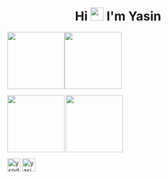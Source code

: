 
<h1 align="center">Hi <img src="https://raw.githubusercontent.com/MartinHeinz/MartinHeinz/master/wave.gif" width="30px"> I'm Yasin</h1>

<img align="center" height='130px' src="https://github-readme-stats.vercel.app/api?username=ydemek&hide_title=true&show_icons=true&line_height=21&bg_color=0,EC6C6C,FFD479,FFFC79,73FA79&theme=graywhite" /><img align="center" height='130px' src="https://github-readme-stats.vercel.app/api/top-langs/?username=ydemek&hide_title=true&layout=compact&bg_color=0,73FA79,73FDFF,D783FF&theme=graywhite" />



<a href="https://github.com/ydemek/DevConnector">
  <img align="left" height='130px' src="https://github-readme-stats.vercel.app/api/pin/?username=ydemek&repo=DevConnector&hide_title=true&show_icons=true&line_height=21&bg_color=0,EC6C6C,FFD479,FFFC79,73FA79&theme=graywhite" />
</a>

<a href="https://github.com/ydemek/hayatevesigar">
  <img align="center" height='130px' src="https://github-readme-stats.vercel.app/api/pin/?username=ydemek&repo=hayatevesigar&hide_title=true&show_icons=true&line_height=21&bg_color=0,EC6C6C,FFD479,FFFC79,73FA79&theme=graywhite" />
</a>

<p align="">
<a href="https://twitter.com/ysndmk" target="blank"><img align="center" src="https://cdn.jsdelivr.net/npm/simple-icons@3.0.1/icons/twitter.svg" alt="ysndmk" height="30" width="30" /></a>
<a href="https://linkedin.com/in/yasin-demek" target="blank"><img align="center" src="https://cdn.jsdelivr.net/npm/simple-icons@3.0.1/icons/linkedin.svg" alt="yasin-demek" height="30" width="30" /></a>
</p>
